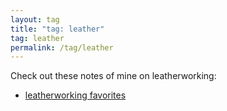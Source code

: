 ```yaml
---
layout: tag
title: "tag: leather"
tag: leather
permalink: /tag/leather
---
```


Check out these notes of mine on leatherworking:

- [leatherworking favorites](https://leecat.art/leatherworking)